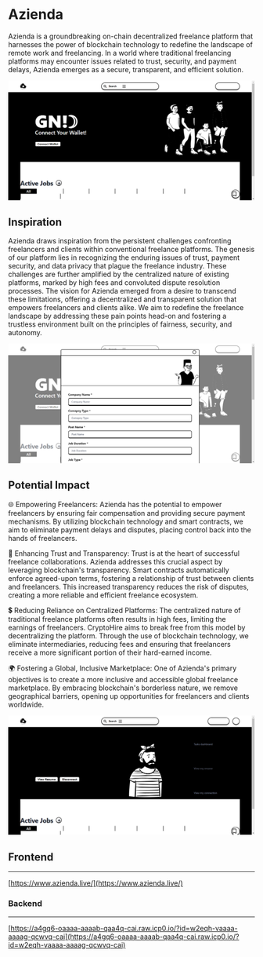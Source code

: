 # Azienda

Azienda is a groundbreaking on-chain decentralized freelance platform that harnesses the power of blockchain technology to redefine the landscape of remote work and freelancing. 
In a world where traditional freelancing platforms may encounter issues related to trust, security, and payment delays, Azienda emerges as a secure, transparent, and efficient solution.

![CryptoHire](https://github.com/akashpanda122/gig-board-demo/blob/main/CryptoHire.png)

## Inspiration
Azienda draws inspiration from the persistent challenges confronting freelancers and clients within conventional freelance platforms. The genesis of our platform lies in recognizing the enduring issues of 
trust, payment security, and data privacy that plague the freelance industry. These challenges are further amplified by the centralized nature of existing platforms, marked by high fees and convoluted dispute 
resolution processes. The vision for Azienda emerged from a desire to transcend these limitations, offering a decentralized and transparent solution that empowers freelancers and clients alike. 
We aim to redefine the freelance landscape by addressing these pain points head-on and fostering a trustless environment built on the principles of fairness, security, and autonomy.

![Task](https://github.com/akashpanda122/gig-board-demo/blob/main/task.png)

## Potential Impact
🌐 Empowering Freelancers:
Azienda has the potential to empower freelancers by ensuring fair compensation and providing secure payment mechanisms. By utilizing blockchain technology and smart contracts, we aim to eliminate payment 
delays and disputes, placing control back into the hands of freelancers.

🤝 Enhancing Trust and Transparency:
Trust is at the heart of successful freelance collaborations. Azienda addresses this crucial aspect by leveraging blockchain's transparency. 
Smart contracts automatically enforce agreed-upon terms, fostering a relationship of trust between clients and freelancers. 
This increased transparency reduces the risk of disputes, creating a more reliable and efficient freelance ecosystem.

💲 Reducing Reliance on Centralized Platforms:
The centralized nature of traditional freelance platforms often results in high fees, limiting the earnings of freelancers. CryptoHire aims to break free from this model by decentralizing the platform. 
Through the use of blockchain technology, we eliminate intermediaries, reducing fees and ensuring that freelancers receive a more significant portion of their hard-earned income.

🌍 Fostering a Global, Inclusive Marketplace:
One of Azienda's primary objectives is to create a more inclusive and accessible global freelance marketplace. By embracing blockchain's borderless nature, we remove geographical barriers, 
opening up opportunities for freelancers and clients worldwide.

![Profile](https://github.com/akashpanda122/gig-board-demo/blob/main/profile.png)

## Frontend
---
[https://www.azienda.live/](https://www.azienda.live/)
### Backend
---
[https://a4gq6-oaaaa-aaaab-qaa4q-cai.raw.icp0.io/?id=w2eqh-vaaaa-aaaag-qcwvq-cai](https://a4gq6-oaaaa-aaaab-qaa4q-cai.raw.icp0.io/?id=w2eqh-vaaaa-aaaag-qcwvq-cai)

